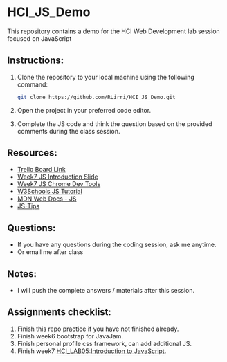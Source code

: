 # HCI_JS_Demo

This repository contains a demo for the HCI Web Development lab session focused on JavaScript

## Instructions:

1. Clone the repository to your local machine using the following command:

   ```bash
   git clone https://github.com/RLirri/HCI_JS_Demo.git
   ```

2. Open the project in your preferred code editor.

3. Complete the JS code and think the question based on the provided comments during the class session.

## Resources:

- [Trello Board Link](https://trello.com/b/tpmo9av1/hcilabwebdevelopment)
- [Week7 JS Introduction Slide](hhttps://docs.google.com/presentation/d/1MEckhEWg_8T2uEhgwSJeW2siZPKWPAEsIJoKd-OBWPQ/edit?usp=sharing)
- [Week7 JS Chrome Dev Tools](https://docs.google.com/presentation/d/1_L2M3cop3RaPeNo9KH08Y2AL5Rr0dLm6zdy8ZT5GUo0/edit?usp=sharing)
- [W3Schools JS Tutorial](https://www.w3schools.com/js/default.asp)
- [MDN Web Docs - JS](https://developer.mozilla.org/en-US/docs/Web/JavaScript)
- [JS-Tips](https://www.jstips.co/)

## Questions:

- If you have any questions during the coding session, ask me anytime.
- Or email me after class

## Notes:

- I will push the complete answers / materials after this session.

## Assignments checklist:

1. Finish this repo practice if you have not finished already.
2. Finish week6 bootstrap for JavaJam.
3. Finish personal profile css framework, can add additional JS.
4. Finish week7 [HCI_LAB05:Introduction to JavaScript](https://drive.google.com/file/d/1IV9euvAF5JV8x3cN5QDDLPTJQIabRbgI/view?usp=sharing).
